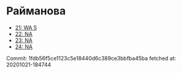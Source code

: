 # Райманова
- [21: WA 5](21.md)
- [22: NA](22.md)
- [23: NA](23.md)
- [24: NA](24.md)

Commit: 1fdb56f5ce1123c5e18440d6c389ce3bbfba45ba
 fetched at: 20201021-184744
